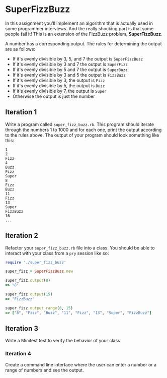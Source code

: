 
# SuperFizzBuzz

In this assignment you'll implement an algorithm that is actually used in some programmer interviews. And the really shocking part is that some people fail it! This is an extension of the FizzBuzz problem, **SuperFizzBuzz**.

A number has a corresponding output. The rules for determining the output are as follows:

*   If it's evenly divisible by 3, 5, and 7 the output is `SuperFizzBuzz`
*   If it's evenly divisible by 3 and 7 the output is `SuperFizz`
*   If it's evenly divisible by 5 and 7 the output is `SuperBuzz`
*   If it's evenly divisible by 3 and 5 the output is `FizzBuzz`
*   If it's evenly divisible by 3, the output is `Fizz`
*   If it's evenly divisible by 5, the output is `Buzz`
*   If it's evenly divisible by 7, the output is `Super`
*   Otherwise the output is just the number


## Iteration 1

Write a program called `super_fizz_buzz.rb`. This program should iterate through the numbers 1 to 1000 and for each one, print the output according to the rules above. The output of your program should look something like this:

```
1
2
Fizz
4
Buzz
Fizz
Super
8
Fizz
Buzz
11
Fizz
13
Super
FizzBuzz
16
...
```

## Iteration 2

Refactor your `super_fizz_buzz.rb` file into a class. You should be able to interact with your class from a `pry` session like so:

```ruby
require './super_fizz_buzz'

super_fizz = SuperFizzBuzz.new

super_fizz.output(8)
=> "8"

super_fizz.output(15)
=> "FizzBuzz"

super_fizz.output_range(8, 15)
=> ["8", "Fizz", "Buzz", "11", "Fizz", "13", "Super", "FizzBuzz"]
```

## Iteration 3

Write a Minitest test to verify the behavior of your class

### Iteration 4

Create a command line interface where the user can enter a number or a range of numbers and see the output.
